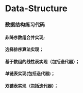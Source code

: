 # Data-Structure
### 数据结构练习代码
#### 非降序数组合并实现;
#### 选择排序算法实现；
#### 基于数组的线性表实现（包括迭代器）；
#### 单链表实现(包括迭代器)；
#### 双链表实现（包括迭代器）；



